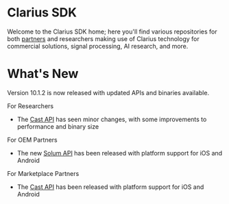 # Clarius SDK

Welcome to the Clarius SDK home; here you'll find various repositories for both [partners](https://github.com/clariusdev/.github/blob/main/partners.md) and researchers making use of Clarius technology for commercial solutions, signal processing, AI research, and more.

What's New
==========

Version 10.1.2 is now released with updated APIs and binaries available.

For Researchers
* The [Cast API](https://github.com/clariusdev/cast) has seen minor changes, with some improvements to performance and binary size

For OEM Partners
* The new [Solum API](https://github.com/clariusdev/solum) has been released with platform support for iOS and Android

For Marketplace Partners
* The [Cast API](https://github.com/clariusdev/cast) has been released with platform support for iOS and Android
